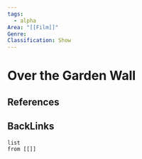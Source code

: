 ```yaml
---
tags:
  - alpha
Area: "[[Film]]"
Genre:
Classification: Show
---
```

# Over the Garden Wall



## References



## BackLinks

```dataview
list
from [[]]
```

